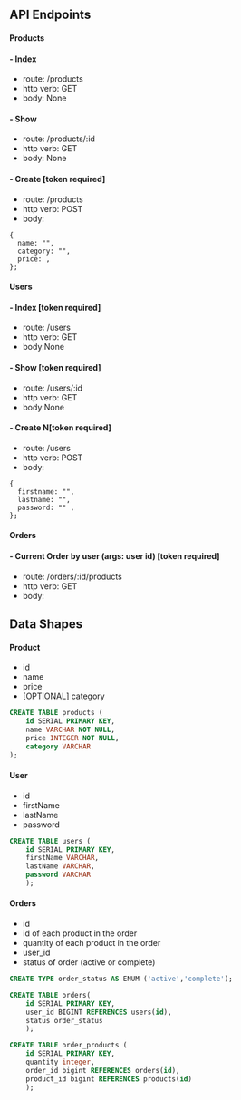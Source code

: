 ## API Endpoints

#### Products

#### - Index

- route: /products
- http verb: GET
- body: None

#### - Show

- route: /products/:id
- http verb: GET
- body: None

#### - Create [token required]

- route: /products
- http verb: POST
- body:

```
{
  name: "",
  category: "",
  price: ,
};
```

#### Users

#### - Index [token required]

- route: /users
- http verb: GET
- body:None

#### - Show [token required]

- route: /users/:id
- http verb: GET
- body:None

#### - Create N[token required]

- route: /users
- http verb: POST
- body:

```
{
  firstname: "",
  lastname: "",
  password: "" ,
};
```

#### Orders

#### - Current Order by user (args: user id) [token required]

- route: /orders/:id/products
- http verb: GET
- body:

## Data Shapes

#### Product

- id
- name
- price
- [OPTIONAL] category

```sql
CREATE TABLE products (
    id SERIAL PRIMARY KEY,
    name VARCHAR NOT NULL,
    price INTEGER NOT NULL,
    category VARCHAR
);
```

#### User

- id
- firstName
- lastName
- password

```sql
CREATE TABLE users (
    id SERIAL PRIMARY KEY,
    firstName VARCHAR,
    lastName VARCHAR,
    password VARCHAR
    );
```

#### Orders

- id
- id of each product in the order
- quantity of each product in the order
- user_id
- status of order (active or complete)

```sql
CREATE TYPE order_status AS ENUM ('active','complete');

CREATE TABLE orders(
    id SERIAL PRIMARY KEY,
    user_id BIGINT REFERENCES users(id),
    status order_status
    );
```

```sql
CREATE TABLE order_products (
    id SERIAL PRIMARY KEY,
    quantity integer,
    order_id bigint REFERENCES orders(id),
    product_id bigint REFERENCES products(id)
    );
```
